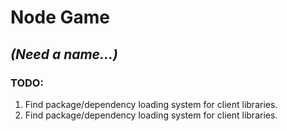 # Node Game 
## _(Need a name...)_

### TODO:
1. Find package/dependency loading system for client libraries.
2. Find package/dependency loading system for client libraries.
